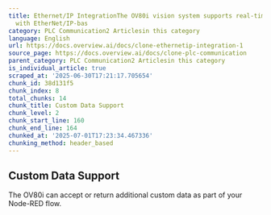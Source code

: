 ```yaml
---
title: Ethernet/IP IntegrationThe OV80i vision system supports real-time communication
  with EtherNet/IP-bas
category: PLC Communication2 Articlesin this category
language: English
url: https://docs.overview.ai/docs/clone-ethernetip-integration-1
source_page: https://docs.overview.ai/docs/clone-plc-communication
parent_category: PLC Communication2 Articlesin this category
is_individual_article: true
scraped_at: '2025-06-30T17:21:17.705654'
chunk_id: 38d131f5
chunk_index: 8
total_chunks: 14
chunk_title: Custom Data Support
chunk_level: 2
chunk_start_line: 160
chunk_end_line: 164
chunked_at: '2025-07-01T17:23:34.467336'
chunking_method: header_based
---
```


## **Custom Data Support**

The OV80i can accept or return additional custom data as part of your Node-RED flow.
